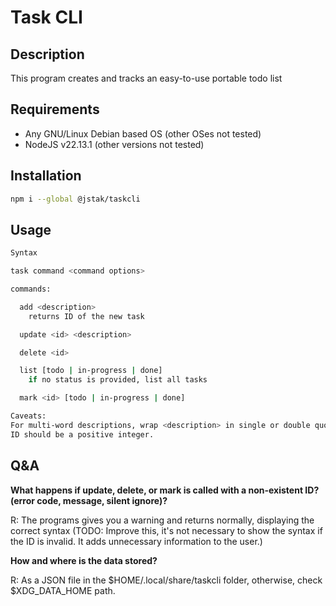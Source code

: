# Task CLI

## Description

This program creates and tracks an easy-to-use portable todo list

## Requirements
- Any GNU/Linux Debian based OS (other OSes not tested)
- NodeJS v22.13.1 (other versions not tested)

## Installation

```sh
npm i --global @jstak/taskcli
```

## Usage

```sh
Syntax

task command <command options>

commands:

  add <description>
    returns ID of the new task

  update <id> <description>

  delete <id>

  list [todo | in-progress | done]
    if no status is provided, list all tasks

  mark <id> [todo | in-progress | done]

Caveats:
For multi-word descriptions, wrap <description> in single or double quotation marks.
ID should be a positive integer.
  ```

## Q&A

**What happens if update, delete, or mark is called with a non-existent ID? (error code, message, silent ignore)?**

R: The programs gives you a warning and returns normally, displaying the correct syntax (TODO: Improve this, it's not necessary to show the syntax if the ID is invalid. It adds unnecessary information to the user.)

**How and where is the data stored?**

R: As a JSON file in the $HOME/.local/share/taskcli folder, otherwise, check $XDG_DATA_HOME path.
